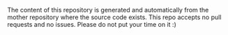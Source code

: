 
The content of this repository is generated and automatically from the mother repository where the source code exists. This repo accepts no pull requests and no issues. Please do not put your time on it :)
